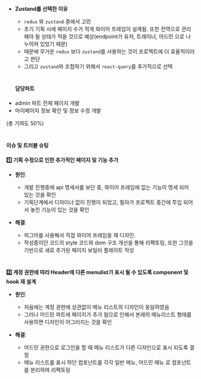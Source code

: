 + **Zustand를 선택한 이유**
  + `redux` 와 `zustand` 중에서 고민
  * 초기 기획 시에 페이지 수가 적게 와이어 프레임이 설계됨. 또한 전역으로 관리 해야 될 상태가 적을 것으로 예상(endpoint가 유저, 트레이너, 어드민 으로 나누어져 있었기 때문)
  * 때문에 무거운 `redux` 보다 `zustand`를 사용하는 것이 프로젝트에 더 효율적이라고 판단
  * 그리고 `zustand`와 조합하기 위해서 `react-query`를 추가적으로 선택

  #

  #### **담당파트**
- admin 파트 전체 페이지 개발
- 마이페이지 정보 확인 및 정보 수정 개발

(총 기여도 50%)

#

#### 이슈 및 트러블 슈팅

**1️⃣ 기획 수정으로 인한 추가적인 페이지 및 기능 추가**

- **원인**:
  - 개발 진행중에 api 명세서를 보던 중, 와이어 프레임에 없는 기능이 명세 되어 있는 것을 확인
  - 기획단계에서 디자이너 없이 진행이 되었고, 필자가 프로젝트 중간에 투입 되어서 놓친 기능이 있는 것을 확인 

- **해결**:
  - 피그마를 사용해서 직접 와이어 프레임을 재 디자인.
  - 작성중이던 코드의 style 코드와 dom 구조 개선을 통해 리팩토링, 또한 그것을 기반으로 새로 추가된 페이지 보일러 플레이트 작성

  #

**2️⃣ 계정 권한에 따라 Header에 다른 menulist가 표시 될 수 있도록 component 및 hook 재 설계**

- **원인**: 

  - 처음에는 계정 권한에 상관없이 메뉴 리스트의 디자인이 동일하였음
  - 그러나 어드민 파트에 페이지가 추가 됨으로 인해서 본래의 메뉴리스트 형태를 사용하면 디자인이 어그러지는 것을 확인

- **해결**:

  - 어드민 권한으로 로그인을 할 때 메뉴 리스트가 다른 디자인으로 표시 되도록 결정
  - 메뉴 리스트를 표시 하던 컴포넌트를 각각 일반 메뉴, 어드민 메뉴 로 컴포넌트를 분리하여 리팩토링